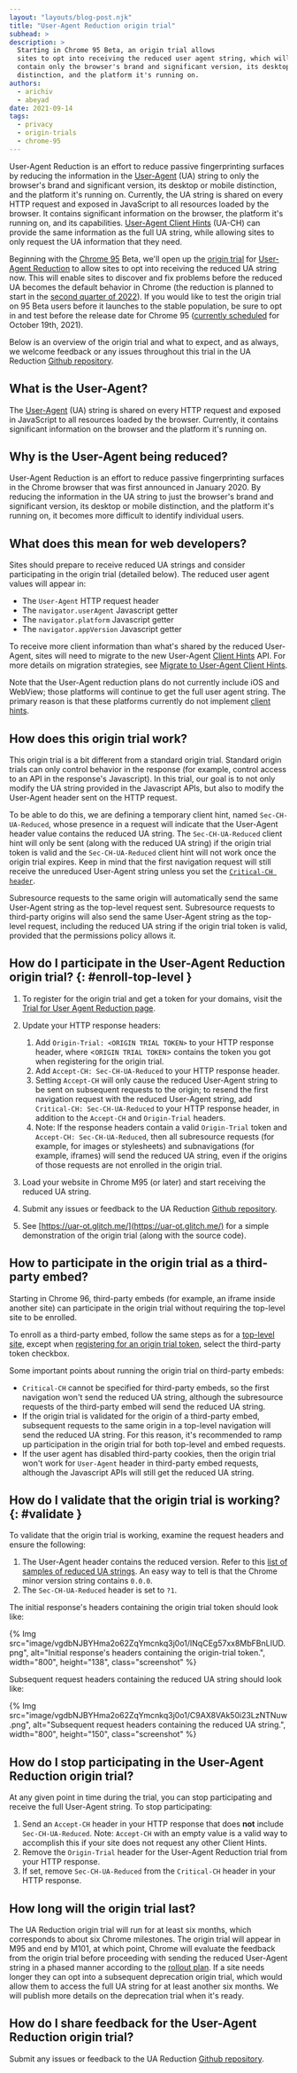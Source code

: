 ```yaml
---
layout: "layouts/blog-post.njk"
title: "User-Agent Reduction origin trial"
subhead: >
description: >
  Starting in Chrome 95 Beta, an origin trial allows
  sites to opt into receiving the reduced user agent string, which will
  contain only the browser's brand and significant version, its desktop or mobile
  distinction, and the platform it's running on.
authors:
  - arichiv
  - abeyad
date: 2021-09-14
tags:
  - privacy
  - origin-trials
  - chrome-95
---
```


User-Agent Reduction is an effort to reduce passive fingerprinting surfaces by
reducing the information in the
[User-Agent](https://developer.mozilla.org/docs/Web/HTTP/Headers/User-Agent)
(UA) string to only the browser's brand and significant version, its desktop or
mobile distinction, and the platform it's running on. Currently, the UA string
is shared on every HTTP request and exposed in JavaScript to all resources
loaded by the browser. It  contains significant information on the browser, the
platform it's running on, and its capabilities.  [User-Agent Client
Hints](https://wicg.github.io/ua-client-hints/) (UA-CH) can provide the same
information as the full UA string, while allowing sites to only request the UA
information that they need.

Beginning with the [Chrome 95](https://chromiumdash.appspot.com/schedule) Beta,
we'll open up the
[origin trial](/origintrials/#/view_trial/-7123568710593282047)
for
[User-Agent Reduction](https://blog.chromium.org/2021/09/user-agent-reduction-origin-trial-and-dates.html)
to allow sites to opt into receiving the reduced UA string now. This will enable
sites to discover and fix problems before the reduced UA becomes the default
behavior in Chrome (the reduction is planned to start in the
[second quarter of 2022](https://blog.chromium.org/2021/09/user-agent-reduction-origin-trial-and-dates.html)).
If you would like to test the origin trial on 95 Beta users before it launches
to the stable population, be sure to opt in and test before the release date for
Chrome 95 ([currently scheduled](https://chromiumdash.appspot.com/schedule) for
October 19th, 2021).

Below is an overview of the origin trial and what to expect, and as always, we
welcome feedback or any issues throughout this trial in the UA Reduction [Github
repository](https://github.com/abeyad/user-agent-reduction/issues).

## What is the User-Agent?

The
[User-Agent](https://developer.mozilla.org/docs/Web/HTTP/Headers/User-Agent)
(UA) string is shared on every HTTP request and exposed in JavaScript to all
resources loaded by the browser. Currently, it contains significant information
on the browser and the platform it's running on.

## Why is the User-Agent being reduced?

User-Agent Reduction is an effort to reduce passive fingerprinting surfaces in
the Chrome browser that was first announced in January 2020. By reducing the
information in the UA string to just the browser's brand and significant
version, its desktop or mobile distinction, and the platform it's running on, it
becomes more difficult to identify individual users.

## What does this mean for web developers?

Sites should prepare to receive reduced UA strings and consider participating in
the origin trial (detailed below). The reduced user agent values will appear
in:

+   The `User-Agent` HTTP request header
+   The `navigator.userAgent` Javascript getter
+   The `navigator.platform` Javascript getter
+   The `navigator.appVersion` Javascript getter

To receive more client information than what's shared by the reduced User-Agent,
sites will need to migrate to the new User-Agent [Client
Hints](https://web.dev/migrate-to-ua-ch/) API. For more details on migration
strategies, see [Migrate to User-Agent Client
Hints](https://web.dev/migrate-to-ua-ch/).

Note that the User-Agent reduction plans do not currently include iOS and WebView;
those platforms will continue to get the full user agent string.  The primary
reason is that these platforms currently do not implement
[client hints](https://wicg.github.io/client-hints-infrastructure/).

## How does this origin trial work?

This origin trial is a bit different from a standard origin trial. Standard
origin trials can only control behavior in the response (for example, control
access to an API in the response's Javascript). In this trial, our goal is to
not only modify the UA string provided in the Javascript APIs, but also to
modify the User-Agent header sent on the HTTP request.

To be able to do this, we are defining a temporary client hint, named
`Sec-CH-UA-Reduced`, whose presence in a request will indicate that the User-Agent
header value contains the reduced UA string. The `Sec-CH-UA-Reduced` client hint
will only be sent (along with the reduced UA string) if the origin trial token
is valid and the `Sec-CH-UA-Reduced` client hint will not work once the origin
trial expires. Keep in mind that the first navigation request will still receive
the unreduced User-Agent string unless you set the [`Critical-CH
header`](#validate).

Subresource requests to the same origin will automatically send the same
User-Agent string as the top-level request sent. Subresource requests to
third-party origins will also send the same User-Agent string as the top-level
request, including the reduced UA string if the origin trial token is valid,
provided that the permissions policy allows it.

## How do I participate in the User-Agent Reduction origin trial? {: #enroll-top-level }

1.  To register for the origin trial and get a token for your domains,
    visit the
    [Trial for User Agent Reduction page](/origintrials/#/view_trial/-7123568710593282047).

1.  Update your HTTP response headers:

    1.  Add `Origin-Trial: <ORIGIN TRIAL TOKEN>` to your HTTP
        response header, where <`ORIGIN TRIAL TOKEN`> contains the token you
        got when registering for the origin trial.
    1.  Add `Accept-CH: Sec-CH-UA-Reduced` to your HTTP response header.
    1.  Setting `Accept-CH` will only cause the reduced User-Agent
        string to be sent on subsequent requests to the origin; to resend the
        first navigation request with the reduced User-Agent string, add
        `Critical-CH: Sec-CH-UA-Reduced` to your HTTP response header, in
        addition to the `Accept-CH` and `Origin-Trial` headers.
    1.  Note: If the response headers contain a valid `Origin-Trial` token and
        `Accept-CH: Sec-CH-UA-Reduced`, then all subresource requests (for example, for
        images or stylesheets) and subnavigations (for example, iframes) will send the
        reduced UA string, even if the origins of those requests are not
        enrolled in the origin trial.

1.  Load your website in Chrome M95 (or later) and start receiving the
    reduced UA string. 
1.  Submit any issues or feedback to the UA Reduction [Github
    repository](https://github.com/abeyad/user-agent-reduction/issues).
1.  See [https://uar-ot.glitch.me/](https://uar-ot.glitch.me/) for a simple
    demonstration of the origin trial (along with the source code).

## How to participate in the origin trial as a third-party embed?

Starting in Chrome 96, third-party embeds (for example, an iframe inside another site)
can participate in the origin trial without requiring the top-level site to be
enrolled.

To enroll as a third-party embed, follow the same steps as for a [top-level site](#enroll-top-level),
except when [registering for an origin trial token](/origintrials/#/view_trial/-7123568710593282047),
select the third-party token checkbox.  

Some important points about running the origin trial on third-party embeds:
+   `Critical-CH` cannot be specified for third-party embeds, so the first
     navigation won't send the reduced UA string, although the subresource
     requests of the third-party embed will send the reduced UA string.
+   If the origin trial is validated for the origin of a third-party embed,
    subsequent requests to the same origin in a top-level navigation will
    send the reduced UA string. For this reason, it's recommended to ramp
    up participation in the origin trial for both top-level and embed
    requests.
+   If the user agent has disabled third-party cookies, then the origin
    trial won't work for `User-Agent` header in third-party embed
    requests, although the Javascript APIs will still get the reduced UA
    string.

## How do I validate that the origin trial is working? {: #validate }

To validate that the origin trial is working, examine the request headers and
ensure the following:

1.  The User-Agent header contains the reduced version. Refer to this
    [list of samples of reduced UA strings](https://www.chromium.org/updates/ua-reduction#TOC-Sample-UA-Strings:-Phase-4).
    An easy way to tell is that the Chrome minor version string contains `0.0.0`.
1.  The `Sec-CH-UA-Reduced` header is set to `?1`.

The initial response's headers containing the origin trial token should look
like:

{% Img src="image/vgdbNJBYHma2o62ZqYmcnkq3j0o1/INqCEg57xx8MbFBnLIUD.png", alt="Initial response's headers containing the origin-trial token.", width="800", height="138", class="screenshot" %}

Subsequent request headers containing the reduced UA string should look like:

{% Img src="image/vgdbNJBYHma2o62ZqYmcnkq3j0o1/C9AX8VAk50i23LzNTNuw.png", alt="Subsequent request headers containing the reduced UA string.", width="800", height="150", class="screenshot" %}

## How do I stop participating in the User-Agent Reduction origin trial?

At any given point in time during the trial, you can stop participating and
receive the full User-Agent string. To stop participating:

1.  Send an `Accept-CH` header in your HTTP response that does **not**
    include `Sec-CH-UA-Reduced`. Note: `Accept-CH` with an empty value is a
    valid way to accomplish this if your site does not request any other Client
    Hints.
1.  Remove the `Origin-Trial` header for the User-Agent Reduction trial from
    your HTTP response.
1.  If set, remove `Sec-CH-UA-Reduced` from the `Critical-CH` header in your
    HTTP response.

## How long will the origin trial last?

The UA Reduction origin trial will run for at least six months, which
corresponds to about six Chrome milestones. The origin trial will appear in M95
and end by M101, at which point, Chrome will evaluate the feedback from the
origin trial before proceeding with sending the reduced User-Agent string in a
phased manner according to the
[rollout plan](https://www.chromium.org/updates/ua-reduction#TOC-Proposed-Rollout-Plan).
If a site needs longer they can opt into a subsequent deprecation origin trial,
which would allow them to access the full UA string for at least another six
months. We will publish more details on the deprecation trial when it's ready.

## How do I share feedback for the User-Agent Reduction origin trial?

Submit any issues or feedback to the UA Reduction [Github
repository](https://github.com/abeyad/user-agent-reduction/issues).
